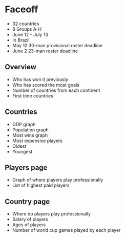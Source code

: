 # Faceoff

* 32 countries
* 8 Groups A-H
* June 12 - July 13
* In Brazil
* May 12 30-man provisional roster deadline
* June 2 23-man roster deadline

## Overview

* Who has won it previously
* Who has scored the most goals
* Number of countries from each continent
* First time countries

## Countries

* GDP graph
* Population graph
* Most wins graph
* Most expensive players
* Oldest
* Youngest

## Players page

* Graph of where players play professionally
* List of highest paid players

## Country page

* Where do players play professionally
* Salary of players
* Ages of players
* Number of world cup games played by each player
